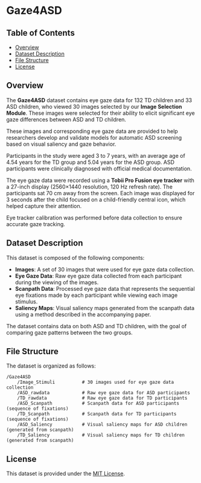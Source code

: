 # Gaze4ASD

## Table of Contents
- [Overview](#overview)
- [Dataset Description](#dataset-description)
- [File Structure](#file-structure)
- [License](#license)

## Overview

The **Gaze4ASD** dataset contains eye gaze data for 132 TD children and 33 ASD children, who viewed 30 images selected by our **Image Selection Module**. These images were selected for their ability to elicit significant eye gaze differences between ASD and TD children.

These images and corresponding eye gaze data are provided to help researchers develop and validate models for automatic ASD screening based on visual saliency and gaze behavior.

Participants in the study were aged 3 to 7 years, with an average age of 4.54 years for the TD group and 5.04 years for the ASD group. ASD participants were clinically diagnosed with official medical documentation.

The eye gaze data were recorded using a **Tobii Pro Fusion eye tracker** with a 27-inch display (2560×1440 resolution, 120 Hz refresh rate). The participants sat 70 cm away from the screen. Each image was displayed for 3 seconds after the child focused on a child-friendly central icon, which helped capture their attention.

Eye tracker calibration was performed before data collection to ensure accurate gaze tracking.

## Dataset Description

This dataset is composed of the following components:

- **Images**: A set of 30 images that were used for eye gaze data collection.
- **Eye Gaze Data**: Raw eye gaze data collected from each participant during the viewing of the images.
- **Scanpath Data**: Processed eye gaze data that represents the sequential eye fixations made by each participant while viewing each image stimulus.
- **Saliency Maps**: Visual saliency maps generated from the scanpath data using a method described in the accompanying paper.

The dataset contains data on both ASD and TD children, with the goal of comparing gaze patterns between the two groups.

## File Structure

The dataset is organized as follows:

```
/Gaze4ASD
    /Image_Stimuli          # 30 images used for eye gaze data collection
    /ASD_rawdata            # Raw eye gaze data for ASD participants
    /TD_rawdata             # Raw eye gaze data for TD participants
    /ASD_Scanpath           # Scanpath data for ASD participants (sequence of fixations)
    /TD_Scanpath            # Scanpath data for TD participants (sequence of fixations)
    /ASD_Saliency           # Visual saliency maps for ASD children (generated from scanpath)
    /TD_Saliency            # Visual saliency maps for TD children (generated from scanpath)
```

## License

This dataset is provided under the [MIT License](https://opensource.org/licenses/MIT).

